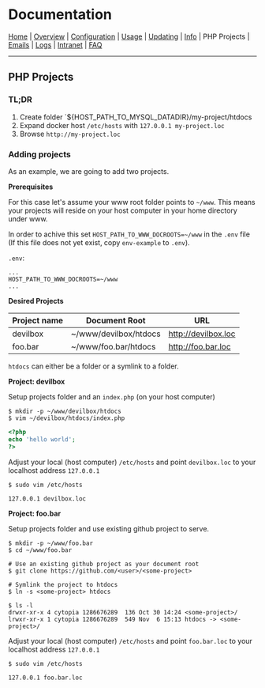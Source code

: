 # Documentation

[Home](https://github.com/cytopia/devilbox) |
[Overview](README.md) |
[Configuration](Configuration.md) |
[Usage](Usage.md) |
[Updating](Updating.md) |
[Info](Info.md) |
PHP Projects |
[Emails](Emails.md) |
[Logs](Logs.md) |
[Intranet](Intranet.md) |
[FAQ](FAQ.md)

----

## PHP Projects


### TL;DR

1. Create folder `${HOST_PATH_TO_MYSQL_DATADIR}/my-project/htdocs
2. Expand docker host `/etc/hosts` with `127.0.0.1 my-project.loc`
3. Browse `http://my-project.loc`


### Adding projects

As an example, we are going to add two projects.

**Prerequisites**

For this case let's assume your www root folder points to `~/www`. This means your projects will reside on your host computer in your home directory under www.

In order to achive this set `HOST_PATH_TO_WWW_DOCROOTS=~/www` in the `.env` file (If this file does not yet exist, copy `env-example` to `.env`).

`.env`:
```
...
HOST_PATH_TO_WWW_DOCROOTS=~/www
...
```

**Desired Projects**

| Project name | Document Root | URL |
|--------------|---------------|-----|
| devilbox     | ~/www/devilbox/htdocs | http://devilbox.loc |
| foo.bar      | ~/www/foo.bar/htdocs | http://foo.bar.loc |

`htdocs` can either be a folder or a symlink to a folder.

**Project: devilbox**

Setup projects folder and an `index.php` (on your host computer)

```shell
$ mkdir -p ~/www/devilbox/htdocs
$ vim ~/devilbox/htdocs/index.php
```

```php
<?php
echo 'hello world';
?>
```

Adjust your local (host computer) `/etc/hosts` and point `devilbox.loc` to your localhost address `127.0.0.1`

```shell
$ sudo vim /etc/hosts
```
```shell
127.0.0.1 devilbox.loc
```


**Project: foo.bar**

Setup projects folder and use existing github project to serve.

```shell
$ mkdir -p ~/www/foo.bar
$ cd ~/www/foo.bar

# Use an existing github project as your document root
$ git clone https://github.com/<user>/<some-project>

# Symlink the project to htdocs
$ ln -s <some-project> htdocs

$ ls -l
drwxr-xr-x 4 cytopia 1286676289  136 Oct 30 14:24 <some-project>/
lrwxr-xr-x 1 cytopia 1286676289  549 Nov  6 15:13 htdocs -> <some-project>/
```


Adjust your local (host computer) `/etc/hosts` and point `foo.bar.loc` to your localhost address `127.0.0.1`

```shell
$ sudo vim /etc/hosts
```
```shell
127.0.0.1 foo.bar.loc
```

